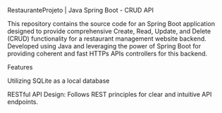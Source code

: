 RestauranteProjeto | Java Spring Boot - CRUD API

This repository contains the source code for an Spring Boot application designed to provide comprehensive Create, Read, Update, and Delete (CRUD) functionality for a restaurant management website backend. Developed using Java and leveraging the power of Spring Boot for providing coherent and fast HTTPs APIs controllers for this backend.

Features

Utilizing SQLite as a local database

RESTful API Design: Follows REST principles for clear and intuitive API endpoints.
